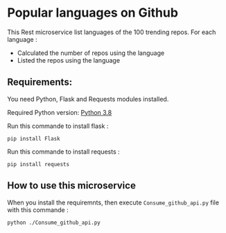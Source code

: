 # Popular languages on Github

This Rest microservice list languages of the 100 trending repos. For each language :
* Calculated the number of repos using the language
* Listed the repos using the language

## Requirements:
You need Python, Flask and Requests modules installed.

Required Python version: [Python 3.8](https://www.python.org/downloads/release/python-380/)

Run this commande to install flask :

`pip install Flask`

Run this commande to install requests :

`pip install requests`

## How to use this microservice
When you install the requiremnts, then execute `Consume_github_api.py` file with this commande :

`python ./Consume_github_api.py`
